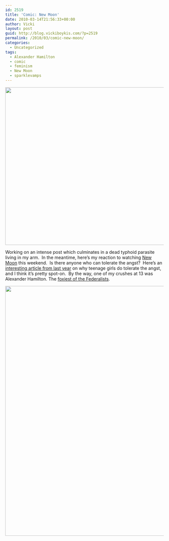 ```yaml
---
id: 2519
title: 'Comic: New Moon'
date: 2010-03-14T21:56:33+00:00
author: Vicki
layout: post
guid: http://blog.vickiboykis.com/?p=2519
permalink: /2010/03/comic-new-moon/
categories:
  - Uncategorized
tags:
  - Alexander Hamilton
  - comic
  - feminism
  - New Moon
  - sparklevamps
---
```

<p style="text-align: center;">
  <a href="http://blog.vickiboykis.com/wp-content/uploads/2010/03/Foxiest1.png"><img class="size-full wp-image-2523  aligncenter" title="Foxiest" src="http://blog.vickiboykis.com/wp-content/uploads/2010/03/Foxiest1.png" alt="" width="600" height="500" /></a>
</p>

Working on an intense post which culminates in a dead typhoid parasite living in my arm.  In the meantime, here&#8217;s my reaction to watching [New Moon](http://www.imdb.com/title/tt1259571/) this weekend.  Is there anyone who can tolerate the angst?  Here&#8217;s an [interesting article from last year](http://jezebel.com/5404741/if-you-were-13--would-you-love-edward-cullen-too) on why teenage girls do tolerate the angst, and I think it&#8217;s pretty spot-on.  By the way, one of my crushes at 13 was Alexander Hamilton. The [foxiest of the Federalists](http://www.facebook.com/group.php?gid=2211511166).

<img class="aligncenter size-full wp-image-2520" title="Page_1" src="http://blog.vickiboykis.com/wp-content/uploads/2010/03/Page_1.jpg" alt="" width="612" height="792" />